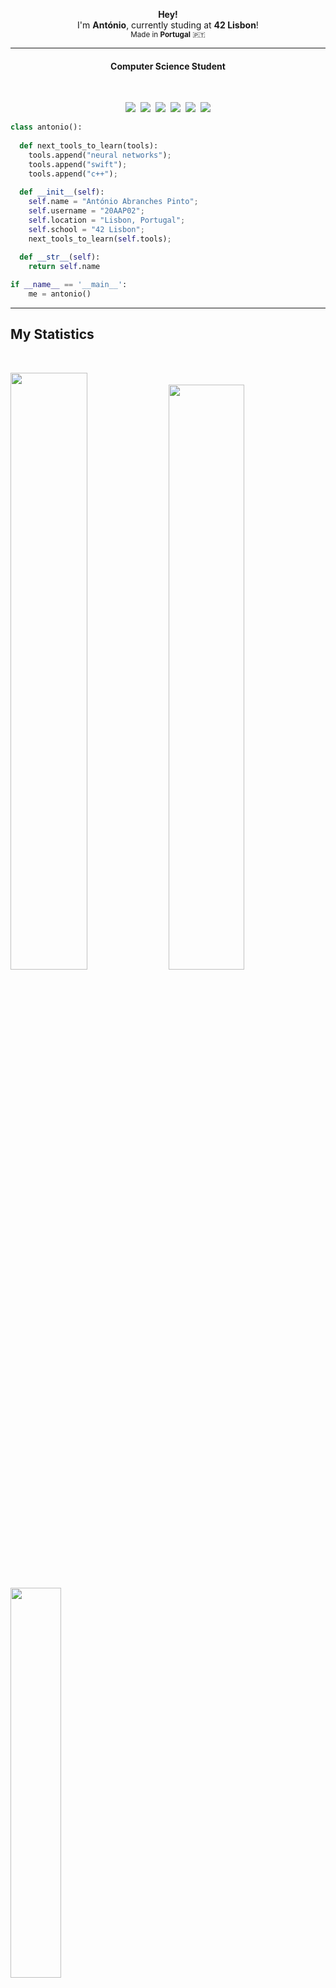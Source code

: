 <p align=center>
<strong>Hey!</strong><br>I'm <strong>António</strong>, currently studing at <strong>42 Lisbon</strong>!<br><sub>Made in <strong>Portugal</strong> 🇵🇹</sub>
</p>

----

<h4 align="center">Computer Science Student</h4>
<br>

<p>
<div align="center">
  <img src="https://img.shields.io/badge/-HTML-c58545?style=for-the-badge&logo=html5&logoColor=c58545&labelColor=282828">&#160
  <img src="https://img.shields.io/badge/-CSS-528deb?style=for-the-badge&logo=css3&logoColor=528deb&labelColor=282828">&#160
  <img src="https://img.shields.io/badge/-Python-98b982?style=for-the-badge&logo=python&logoColor=98b982&labelColor=282828">&#160
  <img src="https://img.shields.io/badge/-C -3cc7a4?style=for-the-badge&logo=c&logoColor=3cc7a4&labelColor=282828">&#160
  <img src="https://img.shields.io/badge/-Mysql-7d9ac7?style=for-the-badge&logo=Mysql&logoColor=7d9ac7&labelColor=282828">&#160
  <img src="https://img.shields.io/badge/-Bash-404245?style=for-the-badge&logo=linux&logoColor=428028&labelColor=282828">
</div>
</p>

```python
class antonio():
    
  def next_tools_to_learn(tools):
    tools.append("neural networks");
    tools.append("swift");
    tools.append("c++");
  
  def __init__(self):
    self.name = "António Abranches Pinto";
    self.username = "20AAP02";
    self.location = "Lisbon, Portugal";
    self.school = "42 Lisbon";
    next_tools_to_learn(self.tools);
  
  def __str__(self):
    return self.name

if __name__ == '__main__':
    me = antonio()
```
-----

## My Statistics

<br/>
  <p align="left">
    <img width="49.5%" src="https://github-readme-stats.vercel.app/api?username=20AAP02&show_icons=true&theme=vue-dark&hide_border=true&count_private=true" />
      <img width="49%" src="https://github-readme-streak-stats.herokuapp.com/?user=20AAP02&theme=vue-dark&hide_border=true" />
  </p>
  <p align="left">
    <img width="40%" src="https://github-readme-stats.vercel.app/api/top-langs/?username=20AAP02&layout=compact&theme=vue-dark&hide_border=true"/>
  </p>
<br>


-----

Last Edited on: 04/04/2022
